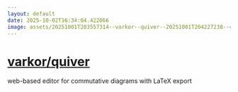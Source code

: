 ```yaml
---
layout: default
date: 2025-10-02T16:34:04.422066
image: assets/20251001T203557314--varkor--quiver--20251001T204227238--cropped.png
---
```


# [varkor/quiver](https://github.com/varkor/quiver)

web-based editor for commutative diagrams with LaTeX export
